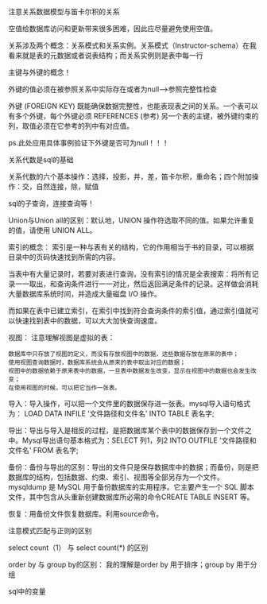 注意关系数据模型与笛卡尔积的关系

空值给数据库访问和更新带来很多困难，因此应尽量避免使用空值。

关系涉及两个概念：关系模式和关系实例。关系模式（Instructor-schema）在我看来就是表的元数据或者说表结构；而关系实例则是表中每一行

主键与外键的概念！

外键的值必须在被参照关系中实际存在或者为null-->参照完整性检查

外键 (FOREIGN KEY) 既能确保数据完整性，也能表现表之间的关系。一个表可以有多个外键，每个外键必须 REFERENCES (参考) 另一个表的主键，被外键约束的列，取值必须在它参考的列中有对应值。

ps.此处应用具体事例验证下外键是否可为null！！！

关系代数是sql的基础

关系代数的六个基本操作：选择，投影，并，差，笛卡尔积，重命名；四个附加操作：交，自然连接，除，赋值

sql的子查询，连接查询等！

Union与Union all的区别：默认地，UNION 操作符选取不同的值。如果允许重复的值，请使用 UNION ALL。


索引的概念：
索引是一种与表有关的结构，它的作用相当于书的目录，可以根据目录中的页码快速找到所需的内容。

当表中有大量记录时，若要对表进行查询，没有索引的情况是全表搜索：将所有记录一一取出，和查询条件进行一一对比，然后返回满足条件的记录。这样做会消耗大量数据库系统时间，并造成大量磁盘 I/O 操作。

而如果在表中已建立索引，在索引中找到符合查询条件的索引值，通过索引值就可以快速找到表中的数据，可以大大加快查询速度。


视图：
注意理解视图是虚拟的表：

    数据库中只存放了视图的定义，而没有存放视图中的数据，这些数据存放在原来的表中；
    使用视图查询数据时，数据库系统会从原来的表中取出对应的数据；
    视图中的数据依赖于原来表中的数据，一旦表中数据发生改变，显示在视图中的数据也会发生改变；
    在使用视图的时候，可以把它当作一张表。
    
导入：导入操作，可以把一个文件里的数据保存进一张表。mysql导入语句格式为： LOAD DATA INFILE '文件路径和文件名' INTO TABLE 表名字;

导出：导出与导入是相反的过程，是把数据库某个表中的数据保存到一个文件之中。Mysql导出语句基本格式为：SELECT 列1，列2 INTO OUTFILE '文件路径和文件名' FROM 表名字;

备份：备份与导出的区别：导出的文件只是保存数据库中的数据；而备份，则是把数据库的结构，包括数据、约束、索引、视图等全部另存为一个文件。
mysqldump 是 MySQL 用于备份数据库的实用程序。它主要产生一个 SQL 脚本文件，其中包含从头重新创建数据库所必需的命令CREATE TABLE INSERT 等。

恢复：用备份文件恢复数据库。利用source命令。

注意模式匹配与正则的区别

select count（1） 与 select count(*) 的区别


order by 与 group by的区别：
我的理解是order by 用于排序；group by 用于分组


sql中的变量


